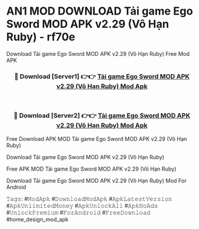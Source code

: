 # AN1 MOD DOWNLOAD Tải game Ego Sword MOD APK v2.29 (Vô Hạn Ruby) - rf70e
Download Tải game Ego Sword MOD APK v2.29 (Vô Hạn Ruby) Free Mod APK

<div align="center">
<h3>🔴 Download [Server1] 👉👉 <a href="https://apk-comot.site?title=Tải_game_Ego_Sword_MOD_APK_v2.29_(Vô_Hạn_Ruby)">Tải game Ego Sword MOD APK v2.29 (Vô Hạn Ruby) Mod Apk</a></h3><br>

<h3>🔴 Download [Server2] 👉👉 <a href="https://apk-comot.site?title=Tải_game_Ego_Sword_MOD_APK_v2.29_(Vô_Hạn_Ruby)">Tải game Ego Sword MOD APK v2.29 (Vô Hạn Ruby) Mod Apk</a></h3>
</div>


Free Download APK MOD Tải game Ego Sword MOD APK v2.29 (Vô Hạn Ruby)

Download Tải game Ego Sword MOD APK v2.29 (Vô Hạn Ruby) 

Free APK MOD Tải game Ego Sword MOD APK v2.29 (Vô Hạn Ruby) 

Download Tải game Ego Sword MOD APK v2.29 (Vô Hạn Ruby) Mod For Android

𝚃𝚊𝚐𝚜: #𝙼𝚘𝚍𝙰𝚙𝚔 #𝙳𝚘𝚠𝚗𝚕𝚘𝚊𝚍𝙼𝚘𝚍𝙰𝚙𝚔 #𝙰𝚙𝚔𝙻𝚊𝚝𝚎𝚜𝚝𝚅𝚎𝚛𝚜𝚒𝚘𝚗 #𝙰𝚙𝚔𝚄𝚗𝚕𝚒𝚖𝚒𝚝𝚎𝚍𝙼𝚘𝚗𝚎𝚢 #𝙰𝚙𝚔𝚄𝚗𝚕𝚘𝚌𝚔𝙰𝚕𝚕 #𝙰𝚙𝚔𝙽𝚘𝙰𝚍𝚜 #𝚄𝚗𝚕𝚘𝚌𝚔𝙿𝚛𝚎𝚖𝚒𝚞𝚖 #𝙵𝚘𝚛𝙰𝚗𝚍𝚛𝚘𝚒𝚍 #𝙵𝚛𝚎𝚎𝙳𝚘𝚠𝚗𝚕𝚘𝚊𝚍 #home_design_mod_apk